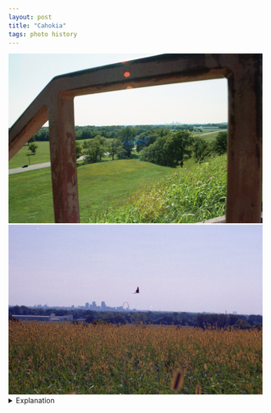 ```yaml
---
layout: post
title: "Cahokia"
tags: photo history
---
```


<div class="grid two">
	<img src="/assets/images/2022-09/2022-09-15-cahokia-1.jpg" alt="Cahokia" title="Cahokia">
	<img src="/assets/images/2022-09/2022-09-15-cahokia-2.jpg" alt="Cahokia" title="Cahokia">
</div>

<details>
	<summary>Explanation</summary>

	This pair of pictures was taken from the top of one of the Native American mounds at Cahokia. Cahokia was located in the area around St. Louis around 1000 years ago as part of a civilization in that area that lasted around 400 years.<br><br>

	I first learned about Cahokia in the book <i>Four Lost Cities</i> by Annalee Newitz. Considering I live in the US and it was the only one of the four located in the US. The others are Çatalhöyük in modern day Turkey, Pompeii the famous Roman city besieged by a volcanic eruption, and Angkor of Angkor Wat fame.<br><br>

	One thing that's become increasingly clear to me is how little of American history is rooted in the people of America pre colonization. So learning about a quite large civilization on American soil is somewhat jarring. Obviously, Native American stories litter much of early American history, from fur trading to the mythos of Thanksgiving. But all of it tends to traffic in the interactions between Native Americans and European settlers. The stories of Native Americans themselves were and still are very much reduced to footnotes.<br><br>

	I think that's one reason I was drawn to coming to Cahokia. At some level, I wanted to look at and come to terms with the fact that, as a son of immigrants, the land I live on did not belong to us to begin with. That for most of America, this land is something taken, and that to be truly native born is something almost no one can claim. While I will always say I'm an American, that doesn't mean that my heritage can be tracked back to this land itself.<br><br>

	Now, Cahokia was largely abandoned before European settlers came to the region. As we understand, the region was still populated by many indigenous tribes, but the settlement and civilization surrounding Cahokia had largetly dispersed by then. I don't remember all the details but it's still a testament to their existence that these mounds still stand.<br><br>

	Getting to the pictures themselves, these were taken from the top of Monks Mound. Though not super impressive to look at, Monks Mound is still some 100 feet high and is clearly a large man made structure. Both pictures overlook the Western side, facing St. Louis. The two pictures are actually a pretty good comparison of the effect of focal length on an image. Namely, the first picture was taken wide angle where the focal length is shorter than the film size. The second picture was taken telephoto, where the focal length is longer than the film size. The effect being that St. Louis looks quite differently sized in each of the two pictures, smaller and further away looking in the first, larger and closer looking in the second. I am pretty much the same distance away, plus or minus 10 feet or so, but the effect of something miles away is significant. When people talk about the "compressive" effect of a telephoto lens, this is the effect they're talking about.<br><br>

	So why did I pick these two pictures? Is it just because I wanted to talk about focal lengths? Not really, I just kind of like these pictures. The first picture is mostly a function of composition. Effectively, there are three sections to the picture being structured by the handrail. The left most includes the car crossing. The middle/right includes a wide view with St. Louis far in the distance. The top has a bit of lens flare and a sliver of sky. I feel like I remember waiting for that car to enter that left section, though maybe I wasn't thinking too deeply about it and am retroactively patting myself on the back for it. Either way, this picture is one where shooting wide angle works. It pulls St. Louis far into the distance, creating a really strong sense of depth. While it would be nice to have something in the foreground here, besides the handrail, it doesn't feel lacking and there's a clear sense of depth being created. On a side note, apparently the lens I'm using here, which I'll describe in the roll post for this roll, it's a story of its own, has 5 blade elements. That's why the lens flare is a pentagon. Just a random side note I'll mention.<br><br>

	Onto the second picture. Let's start with what I don't like. I hate the color on this picture. When/if you look at the roll post for this roll, you might understand why. If you don't, just know that this picture, for whatever reason, when I scanned it in decided to have a completely different color profile than every other picture on the roll. It's also strangely grainier than most of the other pictures.<br><br>

	That aside, I do like this picture though. If the other picture was a picture that showed off wide angle lenses, this one shows off a telephoto. Unlike the other picture where I wasn't sure if I intentionally waited for a car or not, I know for a fact that I specifically took this picture telephoto while waiting for the butterfly to enter the frame where I wanted it. I like that St. Louis is clearly in the background, with the Arch clearly visible. I do wish I had an even more telephoto lens though. I feel like the amound of the frame covered with the foreground plants is too much. Ideally I'd want it to take up somewhere around 1/4 to 1/3 of the frame instead of 1/2. This is a pretty mild telephoto picture, somewhere around 80mm. I feel like it would've been pretty easy to get up towards 200mm, where St. Louis would look significantly bigger and with the butterfly taking up more of the frame as well. Oh well, I didn't have a longer lens with me so this is what was possible at the time.<br><br>

	That's it for this post, there's one more for this roll before the roll post itself. Hopefully I catch up with all my posts as I'm quite far behind right now and I'd like to do these closer to when I actually take these pictures instead of 6 months later. That said, it's kind of fun to reflect on something from a long time ago as well so whatever, I'll do it as I do it. I don't really expect anyone to read these. This is more something for myself anyways, to analyze and reflect on the images I imagined and the pictures I took of them.<br><br>
</details>
